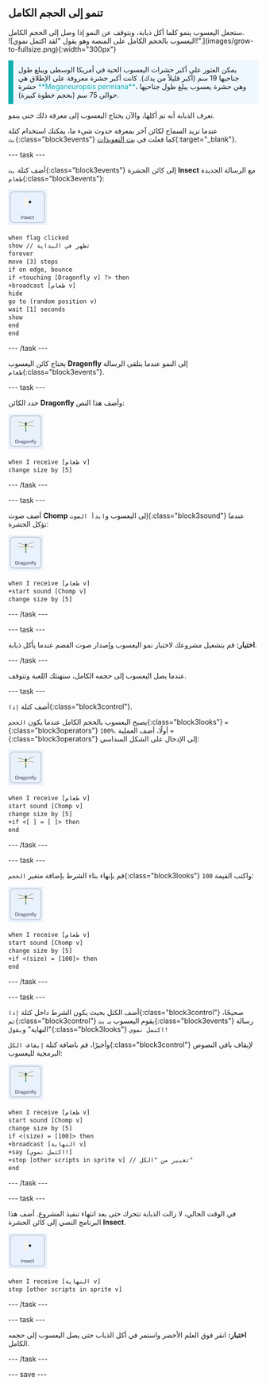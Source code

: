 ## تنمو إلى الحجم الكامل

<div style="display: flex; flex-wrap: wrap">
<div style="flex-basis: 200px; flex-grow: 1; margin-right: 15px;">
ستجعل اليعسوب ينمو كلما أكل ذبابة، ويتوقف عن النمو إذا وصل إلى الحجم الكامل.
</div>
<div>
![اليعسوب بالحجم الكامل على المنصة وهو يقول "لقد اكتمل نموي!".](images/grow-to-fullsize.png){:width="300px"}
</div>
</div>

<p style="border-left: solid; border-width:10px; border-color: #0faeb0; background-color: aliceblue; padding: 10px;">
يمكن العثور على أكبر حشرات اليعسوب الحية في أمريكا الوسطى ويبلغ طول جناحيها 19 سم (أكبر قليلاً من يدك). كانت أكبر حشرة معروفة على الإطلاق هي حشرة <span style="color: #0faeb0">**Meganeuropsis permiana**</span>، وهي حشرة يعسوب يبلغ طول جناحيها حوالي 75 سم (بحجم خطوة كبيرة).</p>

تعرف الذبابة أنه تم أكلها، والآن يحتاج اليعسوب إلى معرفة ذلك حتى ينمو.

عندما تريد السماح لكائن آخر بمعرفة حدوث شيء ما، يمكنك استخدام كتلة `بث`{:class="block3events"} كما فعلت في [بث التعويذات](https://projects.raspberrypi.org/ar-SA/projects/broadcasting-spells){:target="_blank"}.

--- task ---

أضف كتلة `بث`{:class="block3events"} إلى كائن الحشرة **Insect** مع الرسالة الجديدة `طعام`{:class="block3events"}:

![](images/fly-icon.png)

```blocks3
when flag clicked
show // تظهر في البداية
forever
move [3] steps
if on edge, bounce
if <touching [Dragonfly v] ?> then
+broadcast [طعام v]
hide
go to (random position v)
wait [1] seconds
show
end
end
```
--- /task ---

يحتاج كائن اليعسوب **Dragonfly** إلى النمو عندما يتلقى الرسالة `طعام`{:class="block3events"}.

--- task ---

حدد الكائن **Dragonfly** وأضف هذا النص:

![](images/dragonfly-icon.png)

```blocks3 
when I receive [طعام v]
change size by [5]
```

--- /task ---

--- task ---

أضف صوت **Chomp** إلى اليعسوب و`ابدأ الصوت`{:class="block3sound"} عندما تؤكل الحشرة:

![](images/dragonfly-icon.png)

```blocks3 
when I receive [طعام v]
+start sound [Chomp v]
change size by [5]
```
--- /task ---

--- task ---

**اختبار:** قم بتشغيل مشروعك لاختبار نمو اليعسوب وإصدار صوت القضم عندما يأكل ذبابة.

--- /task ---

عندما يصل اليعسوب إلى حجمه الكامل، ستهنئك اللعبة وتتوقف.

--- task ---

أضف كتلة `إذا`{:class="block3control"}.

يصبح اليعسوب بالحجم الكامل عندما يكون `الحجم`{:class="block3looks"} `=`{:class="block3operators"} `100%`. أولًا، أضف العملية `=`{:class="block3operators"} إلى الإدخال على الشكل السداسي:

![](images/dragonfly-icon.png)

```blocks3
when I receive [طعام v]
start sound [Chomp v]
change size by [5]
+if <[ ] = [ ]> then
end
```
--- /task ---

--- task ---

قم بإنهاء بناء الشرط بإضافة متغير `الحجم`{:class="block3looks"} واكتب القيمة `100`:

![](images/dragonfly-icon.png)

```blocks3
when I receive [طعام v]
start sound [Chomp v]
change size by [5]
+if <(size) = [100]> then
end
```
--- /task ---

--- task ---

أضف الكتل بحيث يكون الشرط داخل كتلة `إذا`{:class="block3control"} صحيحًا، `ثم`{:class="block3control"} يقوم اليعسوب بـ `بث`{:class="block3events"} رسالة "النهاية" و`يقول`{:class="block3looks"} `اكتمل نموي!`

وأخيرًا، قم باضافة كتلة `إيقاف الكل`{:class="block3control"} لإيقاف باقي النصوص البرمجية لليعسوب:

![](images/dragonfly-icon.png)

```blocks3
when I receive [طعام v]
start sound [Chomp v]
change size by [5]
if <(size) = [100]> then
+broadcast [النهاية v]
+say [اكتمل نموي!]
+stop [other scripts in sprite v] // تغيير من "الكل"
end
```
--- /task ---

--- task ---

في الوقت الحالي، لا زالت الذبابة تتحرك حتى بعد انتهاء تنفيذ المشروع. أضف هذا البرنامج النصي إلى كائن الحشرة **Insect**.

![](images/fly-icon.png)

```blocks3
when I receive [النهاية v]
stop [other scripts in sprite v]
```

--- /task ---

--- task ---

**اختبار:** انقر فوق العلم الأخضر واستمر في أكل الذباب حتى يصل اليعسوب إلى حجمه الكامل.

--- /task ---

--- save ---
